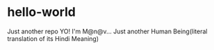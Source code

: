 # hello-world
Just another repo
YO! I'm M@n@v...
Just another Human Being(literal translation of its Hindi Meaning)
